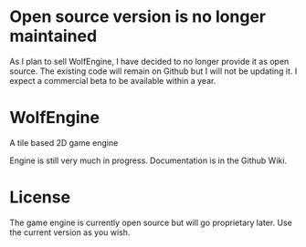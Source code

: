 Open source version is no longer maintained
==========
As I plan to sell WolfEngine, I have decided to no longer provide it as open source. The existing code will remain on Github but I will not be updating it. I expect a commercial beta to be available within a year.


WolfEngine
==========


A tile based 2D game engine


Engine is still very much in progress. Documentation is in the Github Wiki.

License
==========

The game engine is currently open source but will go proprietary later. Use the current version as you wish.
